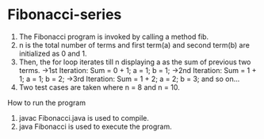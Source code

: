 # Fibonacci-series
1. The Fibonacci program is invoked by calling a method fib.
2. n is the total number of terms and first term(a) and second term(b) are initialized as 0 and 1.
3. Then, the for loop iterates till n displaying a as the sum of previous two terms.
   ->1st Iteration:
     Sum = 0 + 1;
     a = 1;
     b = 1;
   ->2nd Iteration:
     Sum = 1 + 1;
     a = 1;
     b = 2;
   ->3rd Iteration:
     Sum = 1 + 2;
     a = 2;
     b = 3;
   and so on...
4. Two test cases are taken where n = 8 and n = 10.


How to run the program 
1. javac Fibonacci.java is used to compile. 
2. java Fibonacci is used to execute the program.
